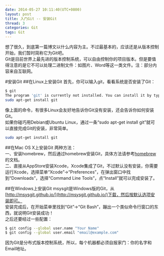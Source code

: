 ```yaml
---
date: 2014-05-27 10:11:40(UTC+0800)
layout: post
title: 入门Git -- 安装Git
thread: 3
categories: Git
tags: Git
---
```


想了很久，到底第一篇博文以什么内容为主。不过最基本的，应该还是从版本控制开始，我们暂时简称它为Git吧。
</br>Git是目前世界上最先进的版本控制系统，可以自由控制你的项目版本。但是要值得注意的是它不可以处理二进制文件：如图片、Word等这一类文件。注：部分内容来自互联网。

#安装Git
##在Linux上安装Git
首先，你可以输入git，看看系统是否安装了Git：

```bash
$ git
The program 'git' is currently not installed. You can install it by typing:
sudo apt-get install git
```

像上面的命令，有很多Linux会友好地告诉你Git没有安装，还会告诉你如何安装Git。
</br>如果你碰巧用Debian或Ubuntu Linux，通过一条“sudo apt-get install git”就可以直接完成Git的安装，非常简单。

```bash
sudo apt-get install git
```

##在Mac OS X上安装Git
两种方法：
</br>一、安装homebrew，然后通过homebrew安装Git，具体方法请参考[homebrew](http://brew.sh/)的文档。
</br>二、直接从AppStore安装Xcode，Xcode集成了Git，不过默认没有安装，你需要运行Xcode，选择菜单“Xcode”->“Preferences”，在弹出窗口中找到“Downloads”，选择“Command Line Tools”，点“Install”就可以完成安装了。

##在Windows上安装Git
msysgit是Windows版的Git，从[http://msysgit.github.io/](http://msysgit.github.io/)下载，然后按默认选项安装即可。
</br>安装完成后，在开始菜单里找到“Git”->“Git Bash”，蹦出一个类似命令行窗口的东西，就说明Git安装成功！
</br>之后还要经过一些配置：

```bash
$ git config --global user.name "Your Name"
$ git config --global user.email "email@example.com"
```

因为Git是分布式版本控制系统，所以，每个机器都必须自报家门：你的名字和Email地址。